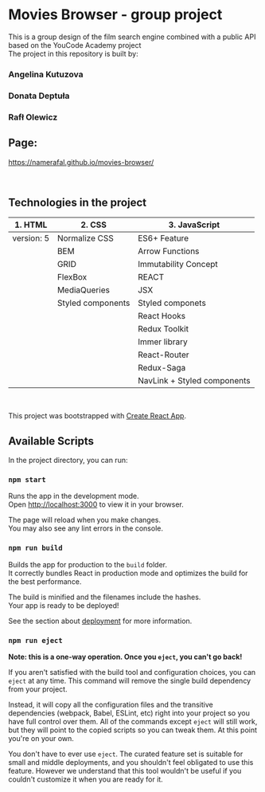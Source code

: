 # Movies Browser - group project

This is a group design of the film search engine combined with a public API based on the YouCode Academy project <br/>
The project in this repository is built by:
### Angelina Kutuzova
### Donata Deptuła
### Rafł Olewicz




## Page:
 https://namerafal.github.io/movies-browser/

 <br/>

## Technologies in the project

   |     1. HTML       |     2. CSS        |   3. JavaScript   |
   |-------------------|-------------------|-------------------|
   |    version: 5     |   Normalize CSS   |  ES6+ Feature     |
   |                   |   BEM             |  Arrow Functions  |
   |                   |   GRID            |  Immutability Concept |
   |                   |   FlexBox         |  REACT            |
   |                   |   MediaQueries    |  JSX              |
   |                   |   Styled components| Styled componets                  |
   |                   |                   |  React Hooks      |
   |                   |                   |  Redux Toolkit    |
   |                   |                   |  Immer library    |
   |                   |                   |  React-Router     |
   |                   |                   |  Redux-Saga    |
   |                   |                   |  NavLink + Styled components    |


<br>

This project was bootstrapped with [Create React App](https://github.com/facebook/create-react-app).

## Available Scripts

In the project directory, you can run:

### `npm start`

Runs the app in the development mode.\
Open [http://localhost:3000](http://localhost:3000) to view it in your browser.

The page will reload when you make changes.\
You may also see any lint errors in the console.

### `npm run build`

Builds the app for production to the `build` folder.\
It correctly bundles React in production mode and optimizes the build for the best performance.

The build is minified and the filenames include the hashes.\
Your app is ready to be deployed!

See the section about [deployment](https://facebook.github.io/create-react-app/docs/deployment) for more information.

### `npm run eject`

**Note: this is a one-way operation. Once you `eject`, you can't go back!**

If you aren't satisfied with the build tool and configuration choices, you can `eject` at any time. This command will remove the single build dependency from your project.

Instead, it will copy all the configuration files and the transitive dependencies (webpack, Babel, ESLint, etc) right into your project so you have full control over them. All of the commands except `eject` will still work, but they will point to the copied scripts so you can tweak them. At this point you're on your own.

You don't have to ever use `eject`. The curated feature set is suitable for small and middle deployments, and you shouldn't feel obligated to use this feature. However we understand that this tool wouldn't be useful if you couldn't customize it when you are ready for it.

